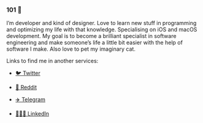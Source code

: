 ### 101 👋

I’m developer and kind of designer. Love to learn new stuff in programming and optimizing my life with that knowledge. Specialising on iOS and macOS development. My goal is to become a brilliant specialist in software engineering and make someone’s life a little bit easier with the help of software I make. Also love to pet my imaginary cat.

Links to find me in another services:

* [🐦 Twitter](https://twitter.com/kgorbachyonok)

* [🤖 Reddit](https://www.reddit.com/user/japanese-goblinn)

* [✈️ Telegram](http://t.me/japanese_goblinn)

* [👨🏻‍💻 LinkedIn](https://www.linkedin.com/in/kirill-gorbachyonok-34521218a)
